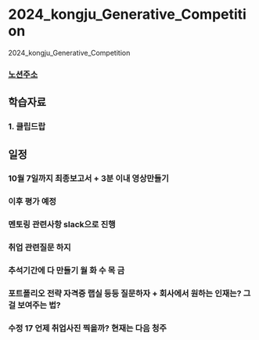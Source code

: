 # 2024_kongju_Generative_Competition
2024_kongju_Generative_Competition


### [노션주소](https://www.notion.so/AI-A-to-Z-9930e0919e0f47d889080f84e4622036)

## 학습자료 

### 1. 클립드랍


## 일정 

### 10월 7일까지 최종보고서 + 3분 이내 영상만들기

### 이후 평가 예정

### 멘토링 관련사항 slack으로 진행

### 취업 관련질문 하지

### 추석기간에 다 만들기 월 화 수 목 금

### 포트폴리오 전략 자격증 랩실 등등 질문하자 + 회사에서 원하는 인재는? 그걸 보여주는 법? 





### 수정  17  언제 취업사진 찍을까? 현재는 다음 청주

